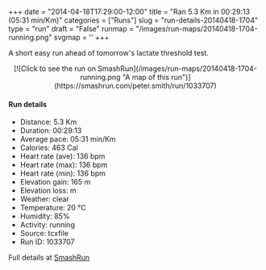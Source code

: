 +++
date = "2014-04-18T17:29:00-12:00"
title = "Ran 5.3 Km in 00:29:13 (05:31 min/Km)"
categories = ["Runs"]
slug = "run-details-20140418-1704"
type = "run"
draft = "False"
runmap = "/images/run-maps/20140418-1704-running.png"
svgmap = '<polyline points="0 53, 4 46, 13 48, 16 46, 24 34, 26 35, 43 45, 63 50, 63 53, 65 55, 74 45, 77 45, 80 43, 95 41, 100 48, 100 53, 98 56, 95 60, 90 55, 93 60, 84 67, 78 65, 70 57, 70 54, 76 45, 87 40, 86 37, 75 41, 70 50, 72 54, 66 55, 57 47, 44 45, 26 34, 20 38, 14 48, 11 48">'
+++

A short easy run ahead of tomorrow's lactate threshold test. 



<!--more-->

<center>
[![Click to see the run on SmashRun](/images/run-maps/20140418-1704-running.png "A map of this run")](https://smashrun.com/peter.smith/run/1033707)
</center>

#### Run details

* Distance: 5.3 Km
* Duration: 00:29:13
* Average pace: 05:31 min/Km
* Calories: 463 Cal
* Heart rate (ave): 136 bpm
* Heart rate (max): 136 bpm
* Heart rate (min): 136 bpm
* Elevation gain: 165 m
* Elevation loss:  m
* Weather: clear
* Temperature: 20 &deg;C
* Humidity: 85%
* Activity: running
* Source: tcxfile
* Run ID: 1033707

Full details at [SmashRun](https://smashrun.com/peter.smith/run/1033707)